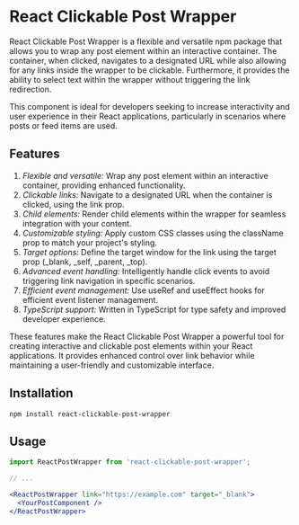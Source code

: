 # React Clickable Post Wrapper

React Clickable Post Wrapper is a flexible and versatile npm package that allows you to wrap any post element within an interactive container. The container, when clicked, navigates to a designated URL while also allowing for any links inside the wrapper to be clickable. Furthermore, it provides the ability to select text within the wrapper without triggering the link redirection.

This component is ideal for developers seeking to increase interactivity and user experience in their React applications, particularly in scenarios where posts or feed items are used.

## Features
1. *Flexible and versatile:* Wrap any post element within an interactive container, providing enhanced functionality.
2. *Clickable links:* Navigate to a designated URL when the container is clicked, using the link prop.
3. *Child elements:* Render child elements within the wrapper for seamless integration with your content.
4. *Customizable styling:* Apply custom CSS classes using the className prop to match your project's styling.
5. *Target options:* Define the target window for the link using the target prop (_blank, _self, _parent, _top).
6. *Advanced event handling:* Intelligently handle click events to avoid triggering link navigation in specific scenarios.
7. *Efficient event management:* Use useRef and useEffect hooks for efficient event listener management.
8. *TypeScript support:* Written in TypeScript for type safety and improved developer experience.

These features make the React Clickable Post Wrapper a powerful tool for creating interactive and clickable post elements within your React applications. It provides enhanced control over link behavior while maintaining a user-friendly and customizable interface.

## Installation
`npm install react-clickable-post-wrapper`

## Usage
```jsx
import ReactPostWrapper from 'react-clickable-post-wrapper';

// ...

<ReactPostWrapper link="https://example.com" target="_blank">
  <YourPostComponent />
</ReactPostWrapper>




